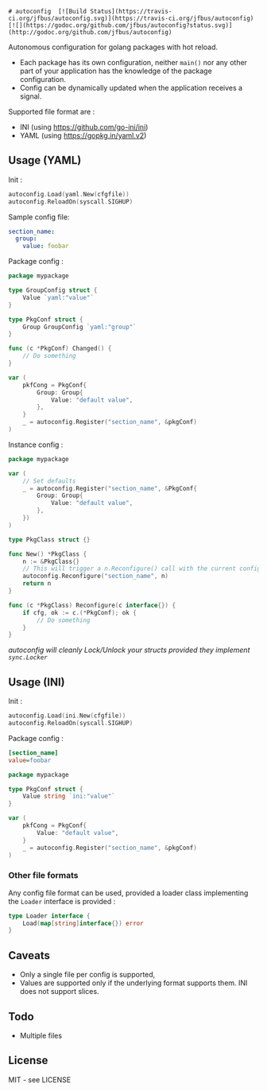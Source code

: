 	# autoconfig  [![Build Status](https://travis-ci.org/jfbus/autoconfig.svg)](https://travis-ci.org/jfbus/autoconfig) [![](https://godoc.org/github.com/jfbus/autoconfig?status.svg)](http://godoc.org/github.com/jfbus/autoconfig)

Autonomous configuration for golang packages with hot reload.

* Each package has its own configuration, neither `main()` nor any other part of your application has the knowledge of the package configuration. 
* Config can be dynamically updated when the application receives a signal.

Supported file format are :

* INI (using https://github.com/go-ini/ini)
* YAML (using https://gopkg.in/yaml.v2)

## Usage (YAML)

Init :

```go
autoconfig.Load(yaml.New(cfgfile))
autoconfig.ReloadOn(syscall.SIGHUP)
```

Sample config file:

```yaml
section_name:
  group:
    value: foobar
```

Package config :

```go
package mypackage

type GroupConfig struct {
	Value `yaml:"value"`
}

type PkgConf struct {
	Group GroupConfig `yaml:"group"`
}

func (c *PkgConf) Changed() {
	// Do something
}

var (
	pkfCong = PkgConf{
		Group: Group{
			Value: "default value",
		},
	}
	_ = autoconfig.Register("section_name", &pkgConf)
)
```

Instance config :

```go
package mypackage

var (
	// Set defaults
	_ = autoconfig.Register("section_name", &PkgConf{
		Group: Group{
			Value: "default value",
		},
	})
)

type PkgClass struct {}

func New() *PkgClass {
	n := &PkgClass{}
	// This will trigger a n.Reconfigure() call with the current config
	autoconfig.Reconfigure("section_name", n)
	return n
}

func (c *PkgClass) Reconfigure(c interface{}) {
	if cfg, ok := c.(*PkgConf); ok {
		// Do something
	}
}
```

_autoconfig will cleanly Lock/Unlock your structs provided they implement `sync.Locker`_


## Usage (INI)

Init :

```go
autoconfig.Load(ini.New(cfgfile))
autoconfig.ReloadOn(syscall.SIGHUP)
```

Package config :

```ini
[section_name]
value=foobar
```

```go
package mypackage

type PkgConf struct {
	Value string `ini:"value"`
}

var (
	pkfCong = PkgConf{
		Value: "default value",
	}
	_ = autoconfig.Register("section_name", &pkgConf)
)
```

### Other file formats

Any config file format can be used, provided a loader class implementing the `Loader` interface is provided :

```go
type Loader interface {
	Load(map[string]interface{}) error
}
```

## Caveats

* Only a single file per config is supported,
* Values are supported only if the underlying format supports them. INI does not support slices.

## Todo

* Multiple files

## License

MIT - see LICENSE